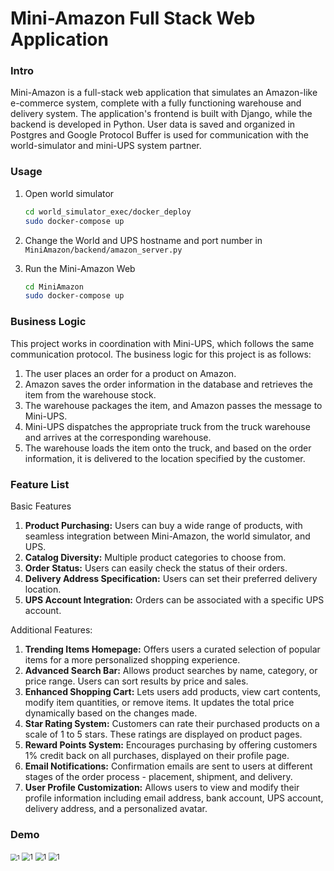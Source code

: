 # Mini-Amazon Full Stack Web Application

### Intro

Mini-Amazon is a full-stack web application that simulates an Amazon-like e-commerce system, complete with a fully functioning warehouse and delivery system. The application's frontend is built with Django, while the backend is developed in Python. User data is saved and organized in Postgres and Google Protocol Buffer is used for communication with the world-simulator and mini-UPS system partner.

### Usage

1. Open world simulator

   ```bash
   cd world_simulator_exec/docker_deploy
   sudo docker-compose up
   ```

2. Change the World and UPS hostname and port number in `MiniAmazon/backend/amazon_server.py`

3. Run the Mini-Amazon Web

   ```bash
   cd MiniAmazon
   sudo docker-compose up
   ```

### Business Logic

This project works in coordination with Mini-UPS, which follows the same communication protocol. The business logic for this project is as follows:

1. The user places an order for a product on Amazon.
2. Amazon saves the order information in the database and retrieves the item from the warehouse stock.
3. The warehouse packages the item, and Amazon passes the message to Mini-UPS.
4. Mini-UPS dispatches the appropriate truck from the truck warehouse and arrives at the corresponding warehouse.
5. The warehouse loads the item onto the truck, and based on the order information, it is delivered to the location specified by the customer.

### Feature List

Basic Features

1. **Product Purchasing:** Users can buy a wide range of products, with seamless integration between Mini-Amazon, the world simulator, and UPS.
2. **Catalog Diversity:** Multiple product categories to choose from.
3. **Order Status:** Users can easily check the status of their orders.
4. **Delivery Address Specification:** Users can set their preferred delivery location.
5. **UPS Account Integration:** Orders can be associated with a specific UPS account.

Additional Features:

1. **Trending Items Homepage:** Offers users a curated selection of popular items for a more personalized shopping experience.
2. **Advanced Search Bar:** Allows product searches by name, category, or price range. Users can sort results by price and sales.
3. **Enhanced Shopping Cart:** Lets users add products, view cart contents, modify item quantities, or remove items. It updates the total price dynamically based on the changes made.
4. **Star Rating System:** Customers can rate their purchased products on a scale of 1 to 5 stars. These ratings are displayed on product pages.
5. **Reward Points System:** Encourages purchasing by offering customers 1% credit back on all purchases, displayed on their profile page.
6. **Email Notifications:** Confirmation emails are sent to users at different stages of the order process - placement, shipment, and delivery.
7. **User Profile Customization:** Allows users to view and modify their profile information including email address, bank account, UPS account, delivery address, and a personalized avatar.

### Demo

<img src="https://s1.ax1x.com/2023/07/02/pCDeBvT.png" alt="1" style="zoom:67%;" />

<img src="https://s1.ax1x.com/2023/07/02/pCDerKU.png" alt="1" style="zoom:80%;" />

<img src="https://s1.ax1x.com/2023/07/02/pCDesrF.png" alt="1" style="zoom:80%;" />

<img src="https://s1.ax1x.com/2023/07/02/pCDeyb4.png" alt="1" style="zoom:80%;" />